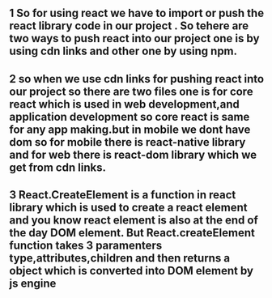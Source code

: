  ## 1 So for using react we have to import or push the react library code in our project . So tehere are two ways to push react into our project one is by using cdn links and other one by using npm.

 ## 2 so when we use cdn links for pushing react into our project so there are two files one is for core react which is used in web development,and application development so core react is same for any app making.but in mobile we dont have dom so for mobile there is react-native library and for web there is react-dom library which we get from cdn links.


## 3 React.CreateElement is a function in react library which is used to create a react element and you know react element is also at the end of the day DOM element. But React.createElement function takes 3 paramenters type,attributes,children and then returns a object which is converted into DOM element by js engine
